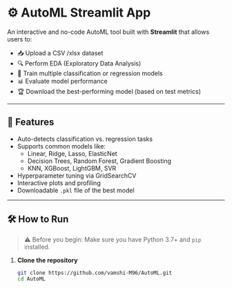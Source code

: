 # ⚙️ AutoML Streamlit App

An interactive and no-code AutoML tool built with **Streamlit** that allows users to:

- 📥 Upload a CSV /xlsx dataset
- 🔍 Perform EDA (Exploratory Data Analysis)
- 🧠 Train multiple classification or regression models
- 📊 Evaluate model performance
- 🏆 Download the best-performing model (based on test metrics)

---

## 🚀 Features

- Auto-detects classification vs. regression tasks
- Supports common models like:
  - Linear, Ridge, Lasso, ElasticNet
  - Decision Trees, Random Forest, Gradient Boosting
  - KNN, XGBoost, LightGBM, SVR
- Hyperparameter tuning via GridSearchCV
- Interactive plots and profiling
- Downloadable `.pkl` file of the best model

---

## 🛠️ How to Run

> ⚠️ Before you begin: Make sure you have Python 3.7+ and `pip` installed.

1. **Clone the repository**  
   ```bash
   git clone https://github.com/vamshi-M96/AutoML.git
   cd AutoML

